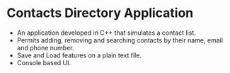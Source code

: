 # Contacts Directory Application
+ An application developed in C++ that simulates a contact list.
+ Permits adding, removing and searching contacts by their name, email and phone number.
+ Save and Load features on a plain text file.
+ Console based UI.
